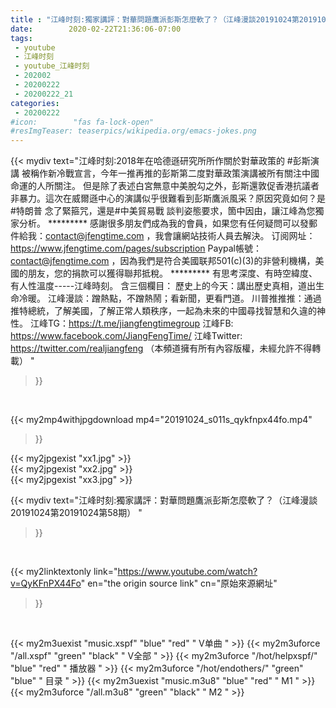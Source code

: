 ```yaml
---
title : "江峰时刻:獨家講評：對華問題鷹派彭斯怎麼軟了？（江峰漫談20191024第20191024第58期） "
date:        2020-02-22T21:36:06-07:00
tags:
 - youtube
 - 江峰时刻
 - youtube_江峰时刻
 - 202002
 - 20200222
 - 20200222_21
categories:
 - 20200222
#icon:        "fas fa-lock-open"
#resImgTeaser: teaserpics/wikipedia.org/emacs-jokes.png
---
```


{{< mydiv text="江峰时刻:2018年在哈德遜研究所所作關於對華政策的 #彭斯演講 被稱作新冷戰宣言，今年一推再推的彭斯第二度對華政策演講被所有關注中國命運的人所關注。 但是除了表述白宮無意中美脫勾之外，彭斯還敦促香港抗議者非暴力。這次在威爾遜中心的演講似乎很難看到彭斯鷹派風采？原因究竟如何？是 #特朗普 念了緊箍咒，還是#中美貿易戰 談判姿態要求，箇中因由，讓江峰為您獨家分析。     ********* 感謝很多朋友們成為我的會員，如果您有任何疑問可以發郵件給我：contact@jfengtime.com ，我會讓網站技術人員去解決。 订阅网址：https://www.jfengtime.com/pages/subscription Paypal帳號：contact@jfengtime.com ，因為我們是符合美國联邦501(c)(3)的非營利機構，美國的朋友，您的捐款可以獲得聯邦抵稅。     ********* 有思考深度、有時空緯度、有人性溫度-----江峰時刻。 含三個欄目： 歷史上的今天：講出歷史真相，道出生命冷暖。 江峰漫談：蹭熱點，不蹭熱鬧；看新聞，更看門道。 川普推推推：通過推特總統，了解美國，了解正常人類秩序，一起為未來的中國尋找智慧和久違的神性。  江峰TG：https://t.me/jiangfengtimegroup 江峰FB: https://www.facebook.com/JiangFengTime/ 江峰Twitter: https://twitter.com/realjiangfeng （本頻道擁有所有內容版權，未經允許不得轉載） "
>}}
<br>


{{< my2mp4withjpgdownload mp4="20191024_s011s_qykfnpx44fo.mp4"
>}}

{{< my2jpgexist "xx1.jpg" >}}<br>
{{< my2jpgexist "xx2.jpg" >}}<br>
{{< my2jpgexist "xx3.jpg" >}}<br>



{{< mydiv text="江峰时刻:獨家講評：對華問題鷹派彭斯怎麼軟了？（江峰漫談20191024第20191024第58期） "
>}}
<br>

{{< my2linktextonly link="https://www.youtube.com/watch?v=QyKFnPX44Fo"
en="the origin source link" cn="原始來源網址"
>}}


<br>

{{< my2m3uexist "music.xspf"        "blue"   "red"    " V单曲 " >}} {{< my2m3uforce "/all.xspf"         "green"  "black"  " V全部 " >}} {{< my2m3uforce "/hot/helpxspf/"    "blue"   "red"    " 播放器 " >}} {{< my2m3uforce "/hot/endothers/"   "green"  "blue"   " 目录 " >}} {{< my2m3uexist "music.m3u8"        "blue"   "red"    " M1 " >}} {{< my2m3uforce "/all.m3u8"         "green"  "black"  " M2 " >}} 

